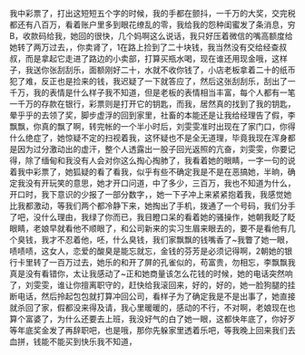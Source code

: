 我中彩票了，打出这短短五个字的时候，我的手都在颤抖，一千万的大奖，交完税都还有八百万，看着账户里多到眼花缭乱的零，我给我的怨种闺蜜发了条消息，穷B，收款码给我，她回的很快，几个妈啊这么说话，我只好压着微信的嘴高额度给她转了两万过去，，你卖肾了，1在路上捡到了二十块钱，我当然没有交给经查叔叔，而是拿起它走进了路边的小卖部，打算买瓶水喝，现在谁还用现金哦，这样子，我送你张刮刮乐，面额刚好二十，水就不收你钱了，小店老板拿着二十的纸币犯了难，反正也是捡来的钱，我迟疑了一下就答应了，然后这张刮刮乐，刮出了一千万，我的表情是什么样子我不知道，但是老板的表情相当丰富，每个人都有一笔一千万的存款在银行，彩票则是打开它的钥匙，而我，居然真的找到了我的钥匙，晕乎乎的去领了奖，脚步虚浮的回到家里，社畜的本能还是让我给经理告了假，李飘飘，你真的飘了啊，转完帐的一个半小时后，刘雯雯准时出现在了家门口，你得什么绝症了，她惊疑不定的扫视着我，这怀疑也不是全无道理，毕竟我现在浑身都是因为过分激动出的虚汗，整个人透露出一股子回光返照的亢奋，刘雯雯，你要记得，除了缅甸和我没有人会对你这么掏心掏肺了，我看着她的眼睛，一字一句的说着我中彩票了，她狐疑的看了看我，似乎有些不确定我是不是在恶搞她，半晌，确定我没有开玩笑的意思，她才开口问道，中了多少，三百万，我也不知道为什么，开口时，我下意识的少报了一部分数字，，她一下子冲上来紧紧抱着我，我感觉她比我都激动，等我们两个都冷静下来，她掏出了手机，拨通了一个号码，我们分手了吧，没什么理由，我绿了你而已，我目瞪口呆的看着她的骚操作，她朝我眨了眨眼睛，老娘早就看他不顺眼了，和公司新来的实习生眉来眼去的，要不是看他有几个臭钱，我才不忍着他，呸，什么臭钱，我们家飘飘的钱嘴香了~我瞥了她一眼，啧啧啧，这女人，恋爱的酸臭是能忘就忘，金钱的芬芳是必须记得啊，2朝她的银行卡里转了一百万过去，她乐的和开了屏的孔雀似的，苟富贵，勿相忘，李飘飘我真是没有看错你，太让我感动了~正和她商量该怎么花钱的时候，她的电话突然响了，刘雯雯，谁让你擅离职守的，赶快给我滚回来，好的，好的，她一脸狗腿的挂断电话，然后拎起包包就打算冲回公司，看样子为了确定我是不是出事了，她直接就杀回了家，假都没来得及请，我心里暖暖的，感动的不行，不对啊，老娘现在也算个富婆了，为什么还要去上班，我没好气的白了她一眼，这都快年底了，你好歹等年底奖金发了再辞职吧，也是哦，那你先躲家里透着乐吧，等我晚上回来我们去血拼，钱能不能买到快乐我不知道，